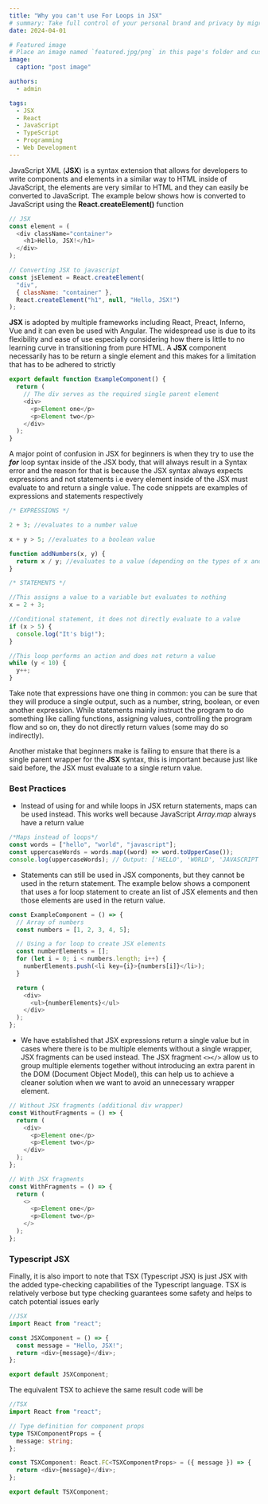 ```yaml
---
title: "Why you can't use For Loops in JSX"
# summary: Take full control of your personal brand and privacy by migrating away from the big tech platforms!
date: 2024-04-01

# Featured image
# Place an image named `featured.jpg/png` in this page's folder and customize its options here.
image:
  caption: "post image"

authors:
  - admin

tags:
  - JSX
  - React
  - JavaScript
  - TypeScript
  - Programming
  - Web Development
---
```


JavaScript XML (**JSX**) is a syntax extension that allows for developers to write components and elements in a similar way to HTML inside of JavaScript, the elements are very similar to HTML and they can easily be converted to JavaScript. The example below shows how is converted to JavaScript using the **React.createElement()** function

```javascript
// JSX
const element = (
  <div className="container">
    <h1>Hello, JSX!</h1>
  </div>
);

// Converting JSX to javascript
const jsElement = React.createElement(
  "div",
  { className: "container" },
  React.createElement("h1", null, "Hello, JSX!")
);
```

**JSX** is adopted by multiple frameworks including React, Preact, Inferno, Vue and it can even be used with Angular. The widespread use is due to its flexibility and ease of use especially considering how there is little to no learning curve in transitioning from pure HTML. A **JSX** component necessarily has to be return a single element and this makes for a limitation that has to be adhered to strictly

```javascript
export default function ExampleComponent() {
  return (
    // The div serves as the required single parent element
    <div>
      <p>Element one</p>
      <p>Element two</p>
    </div>
  );
}
```

A major point of confusion in JSX for beginners is when they try to use the **_for_** loop syntax inside of the JSX body, that will always result in a Syntax error and the reason for that is because the JSX syntax always expects expressions and not statements i.e every element inside of the JSX must evaluate to and return a single value. The code snippets are examples of expressions and statements respectively

```javascript
/* EXPRESSIONS */

2 + 3; //evaluates to a number value

x + y > 5; //evaluates to a boolean value

function addNumbers(x, y) {
  return x / y; //evaluates to a value (depending on the types of x and y)
}
```

```javascript
/* STATEMENTS */

//This assigns a value to a variable but evaluates to nothing
x = 2 + 3;

//Conditional statement, it does not directly evaluate to a value
if (x > 5) {
  console.log("It's big!");
}

//This loop performs an action and does not return a value
while (y < 10) {
  y++;
}
```

Take note that expressions have one thing in common: you can be sure that they will produce a single output, such as a number, string, boolean, or even another expression. While statements mainly instruct the program to do something like calling functions, assigning values, controlling the program flow and so on, they do not directly return values (some may do so indirectly).

Another mistake that beginners make is failing to ensure that there is a single parent wrapper for the **JSX** syntax, this is important because just like said before, the JSX must evaluate to a single return value.

### Best Practices

- Instead of using for and while loops in JSX return statements, maps can be used instead. This works well because JavaScript _Array.map_ always have a return value

```javascript
/*Maps instead of loops*/
const words = ["hello", "world", "javascript"];
const uppercaseWords = words.map((word) => word.toUpperCase());
console.log(uppercaseWords); // Output: ['HELLO', 'WORLD', 'JAVASCRIPT']
```

- Statements can still be used in JSX components, but they cannot be used in the return statement. The example below shows a component that uses a for loop statement to create an list of JSX elements and then those elements are used in the return value.

```javascript
const ExampleComponent = () => {
  // Array of numbers
  const numbers = [1, 2, 3, 4, 5];

  // Using a for loop to create JSX elements
  const numberElements = [];
  for (let i = 0; i < numbers.length; i++) {
    numberElements.push(<li key={i}>{numbers[i]}</li>);
  }

  return (
    <div>
      <ul>{numberElements}</ul>
    </div>
  );
};
```

- We have established that JSX expressions return a single value but in cases where there is to be multiple elements without a single wrapper, JSX fragments can be used instead. The JSX fragment `<></>` allow us to group multiple elements together without introducing an extra parent in the DOM (Document Object Model), this can help us to achieve a cleaner solution when we want to avoid an unnecessary wrapper element.

```javascript
// Without JSX fragments (additional div wrapper)
const WithoutFragments = () => {
  return (
    <div>
      <p>Element one</p>
      <p>Element two</p>
    </div>
  );
};

// With JSX fragments
const WithFragments = () => {
  return (
    <>
      <p>Element one</p>
      <p>Element two</p>
    </>
  );
};
```

### Typescript JSX

Finally, it is also import to note that TSX (Typescript JSX) is just JSX with the added type-checking capabilities of the Typescript language. TSX is relatively verbose but type checking guarantees some safety and helps to catch potential issues early

```javascript
//JSX
import React from "react";

const JSXComponent = () => {
  const message = "Hello, JSX!";
  return <div>{message}</div>;
};

export default JSXComponent;
```

The equivalent TSX to achieve the same result code will be

```typescript
//TSX
import React from "react";

// Type definition for component props
type TSXComponentProps = {
  message: string;
};

const TSXComponent: React.FC<TSXComponentProps> = ({ message }) => {
  return <div>{message}</div>;
};

export default TSXComponent;
```
